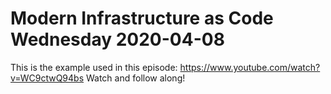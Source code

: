 # Modern Infrastructure as Code Wednesday 2020-04-08

This is the example used in this episode: https://www.youtube.com/watch?v=WC9ctwQ94bs
Watch and follow along!

